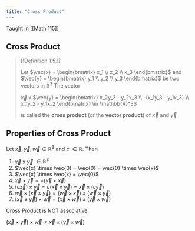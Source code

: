 ```yaml
---
title: "Cross Product"
---
```


Taught in [[Math 115]]

## Cross Product

>[!Definition 1.5.1]
>
>Let $\vec{x} = \begin{bmatrix} x_1 \\ x_2 \\ x_3 \end{bmatrix}$ and $\vec{y} = \begin{bmatrix} y_1 \\ y_2 \\ y_3 \end{bmatrix}$ be two vectors in $\mathbb{R}^3$ The vector
>
> $\vec{x}$ x $\vec{y} = \begin{bmatrix} x_2y_3 - y_2x_3 \\ -(x_1y_3 - y_1x_3) \\ x_1y_2 - y_1x_2 \end{bmatrix} \in \mathbb{R}^3$
> 
> is called the **cross product** (or the **vector product**) of $\vec{x}$ and $\vec{y}$


## Properties of Cross Product

Let $\vec{x}, \vec{y}, \vec{w} \in \mathbb{R}^3$ and c $\in \mathbb{R}$. Then

1. $\vec{x}$ x $\vec{y}$ $\in \mathbb{R}^3$
2. $\vec{x} \times \vec{0} = \vec{0} = \vec{0} \times \vec{x}$
3. $\vec{x} \times \vec{x} = \vec{0}$
4. $\vec{x} \times \vec{y} = -(\vec{y} \times \vec{x})$
5. $(c \vec{x}) \times \vec{y} = c(\vec{x} \times \vec{y}) = \vec{x} \times (c \vec{y})$
6. $\vec{w} \times (\vec{x} \pm \vec{y}) = (\vec{w} \times \vec{x}) \pm (\vec{w} \times \vec{y})$
7. $(\vec{x} \pm \vec{y}) \times \vec{w} = (\vec{x} \times \vec{w}) \pm (\vec{y} \times \vec{w})$


Cross Product is NOT associative

$(\vec{x} \times \vec{y}) \times \vec{w} \neq \vec{x} \times (\vec{y} \times \vec{w})$

